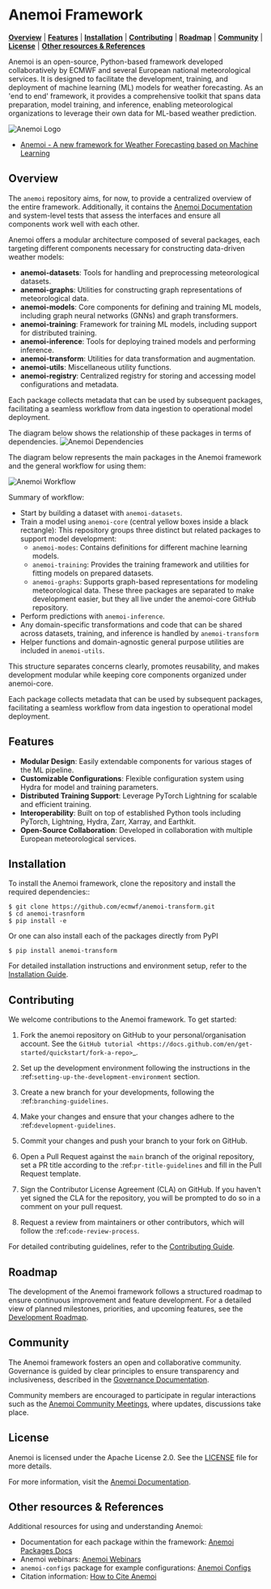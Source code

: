 Anemoi Framework
================

[**Overview**](#overview) | [**Features**](#features) | [**Installation**](#installation) | [**Contributing**](#contributing) | [**Roadmap**](#roadmap) | [**Community**](#community) | [**License**](#license) |  [**Other resources & References**](#other-resources--references)


Anemoi is an open-source, Python-based framework developed collaboratively by ECMWF and several European national meteorological services.  It is designed to facilitate the development, training, and deployment of machine learning (ML) models for weather forecasting. As an 'end to end' framework, it provides a comprehensive toolkit that spans data preparation, model training, and inference, enabling meteorological organizations to leverage their own data for ML-based weather prediction.

![Anemoi Logo](docs/_static/logo.png)

- [Anemoi - A new framework for Weather Forecasting based on Machine Learning](https://www.ecmwf.int/en/about/media-centre/news/2024/anemoi-new-framework-weather-forecasting-based-machine-learning)


Overview
--------
The `anemoi` repository aims, for now, to provide a centralized overview of the entire framework.
Additionally, it contains the [Anemoi Documentation](https://anemoi.readthedocs.io/en/latest/) and system-level tests that assess the interfaces and ensure all components work well with each other.

Anemoi offers a modular architecture composed of several packages, each targeting different components necessary for constructing data-driven weather models:

- **anemoi-datasets**: Tools for handling and preprocessing meteorological datasets.
- **anemoi-graphs**: Utilities for constructing graph representations of meteorological data.
- **anemoi-models**: Core components for defining and training ML models, including graph neural networks (GNNs) and graph transformers.
- **anemoi-training**: Framework for training ML models, including support for distributed training.
- **anemoi-inference**: Tools for deploying trained models and performing inference.
- **anemoi-transform**: Utilities for data transformation and augmentation.
- **anemoi-utils**: Miscellaneous utility functions.
- **anemoi-registry**: Centralized registry for storing and accessing model configurations and metadata.

Each package collects metadata that can be used by subsequent packages, facilitating a seamless workflow from data ingestion to operational model deployment.

The diagram below shows the relationship of these packages in terms of dependencies.
![Anemoi Dependencies](docs/_static/dependencies.png)

The diagram below represents the main packages in the Anemoi framework and the general workflow for using them:

![Anemoi Workflow](docs/_static/anemoi_packages_workflow.png)

Summary of workflow:
- Start by building a dataset with `anemoi-datasets`.
- Train a model using `anemoi-core` (central yellow boxes inside a black rectangle): This repository groups three distinct but related packages to support model development:
    - `anemoi-modes`: Contains definitions for different machine learning models.
    - `anemoi-training`: Provides the training framework and utilities for fitting models on prepared datasets.
    - `anemoi-graphs`: Supports graph-based representations for modeling meteorological data.
  These three packages are separated to make development easier, but they all live under the anemoi-core GitHub repository.
- Perform predictions with `anemoi-inference`.
- Any domain-specific transformations and code that can be shared across datasets, training, and inference is handled by `anemoi-transform`
- Helper functions and domain-agnostic general purpose utilities are included in `anemoi-utils`.

This structure separates concerns clearly, promotes reusability, and makes development modular while keeping core components organized under anemoi-core.

Each package collects metadata that can be used by subsequent packages, facilitating a seamless workflow from data ingestion to operational model deployment.


Features
--------

- **Modular Design**: Easily extendable components for various stages of the ML pipeline.
- **Customizable Configurations**: Flexible configuration system using Hydra for model and training parameters.
- **Distributed Training Support**: Leverage PyTorch Lightning for scalable and efficient training.
- **Interoperability**: Built on top of established Python tools including PyTorch, Lightning, Hydra, Zarr, Xarray, and Earthkit.
- **Open-Source Collaboration**: Developed in collaboration with multiple European meteorological services.

Installation
------------

To install the Anemoi framework, clone the repository and install the required dependencies::

    $ git clone https://github.com/ecmwf/anemoi-transform.git
    $ cd anemoi-trasnform
    $ pip install -e

Or one can also install each of the packages directly from PyPI

    $ pip install anemoi-transform


For detailed installation instructions and environment setup, refer to the [Installation Guide](https://anemoi.readthedocs.io/en/latest/installation/).

Contributing
------------

We welcome contributions to the Anemoi framework. To get started:

1. Fork the anemoi repository on GitHub to your personal/organisation
   account. See the `GitHub tutorial
   <https://docs.github.com/en/get-started/quickstart/fork-a-repo>`_.

2. Set up the development environment following the instructions in the
   :ref:`setting-up-the-development-environment` section.

3. Create a new branch for your developments, following the
   :ref:`branching-guidelines`.

4. Make your changes and ensure that your changes adhere to the
   :ref:`development-guidelines`.

5. Commit your changes and push your branch to your fork on GitHub.

6. Open a Pull Request against the `main` branch of the original
   repository, set a PR title according to the
   :ref:`pr-title-guidelines` and fill in the Pull Request template.

7. Sign the Contributor License Agreement (CLA) on GitHub. If you
   haven't yet signed the CLA for the repository, you will be prompted
   to do so in a comment on your pull request.

8. Request a review from maintainers or other contributors, which will
   follow the :ref:`code-review-process`.

For detailed contributing guidelines, refer to the [Contributing Guide](https://anemoi.readthedocs.io/en/latest/contributing/).


## Roadmap

The development of the Anemoi framework follows a structured roadmap to ensure continuous improvement and feature development.
For a detailed view of planned milestones, priorities, and upcoming features, see the [Development Roadmap](https://anemoi.readthedocs.io/en/latest/contributing/roadmap.html#development-roadmap).


## Community

The Anemoi framework fosters an open and collaborative community. Governance is guided by clear principles to ensure transparency and inclusiveness, described in the [Governance Documentation](https://anemoi.readthedocs.io/en/latest/contributing/governance.html).


Community members are encouraged to participate in regular interactions such as the [Anemoi Community Meetings](https://anemoi.readthedocs.io/en/latest/contributing/roadmap.html#anemoi-community-meeting), where updates, discussions take place.

## License

Anemoi is licensed under the Apache License 2.0.
See the [LICENSE](https://github.com/ecmwf/anemoi-core/blob/main/LICENSE) file for more details.

For more information, visit the [Anemoi Documentation](https://anemoi.readthedocs.io/en/latest/).

## Other resources & References

Additional resources for using and understanding Anemoi:

- Documentation for each package within the framework: [Anemoi Packages Docs](https://anemoi.readthedocs.io/en/latest/)
- Anemoi webinars: [Anemoi Webinars](https://events.ecmwf.int/event/446/)
- `anemoi-configs` package for example configurations: [Anemoi Configs](https://github.com/ecmwf/anemoi-configs)
- Citation information: [How to Cite Anemoi](https://anemoi.readthedocs.io/en/latest/index.html#how-to-cite-anemoi)
